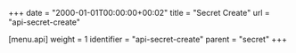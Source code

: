 +++
date = "2000-01-01T00:00:00+00:02"
title = "Secret Create"
url = "api-secret-create"

[menu.api]
  weight = 1
  identifier = "api-secret-create"
  parent = "secret"
+++
